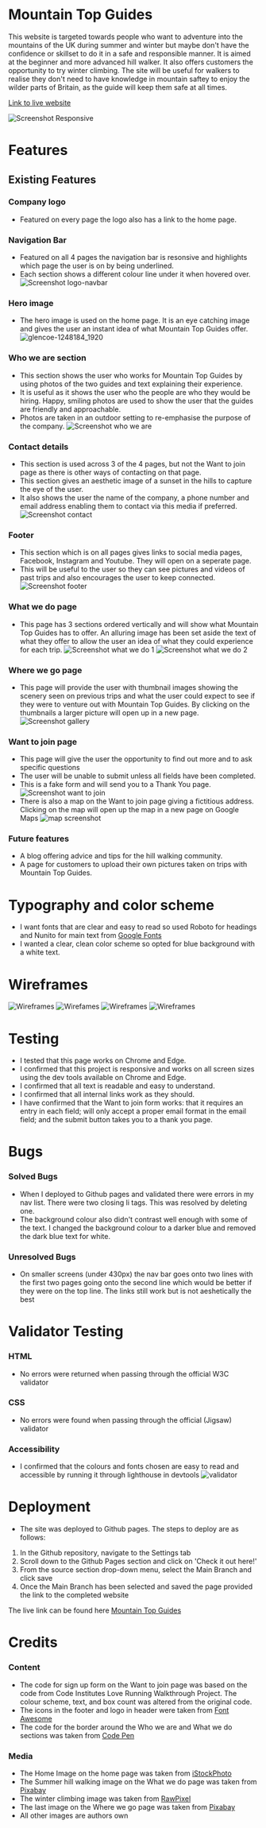 # Mountain Top Guides
This website is targeted towards people who want to adventure into the mountains of the UK during summer and winter but maybe don't have the confidence or skillset to do it in a safe and responsible manner.
It is aimed at the beginner and more advanced hill walker. It also offers customers the opportunity to try winter climbing. The site will be useful for walkers to realise they don't need to have knowledge in mountain saftey to enjoy the wilder parts of Britain, as the guide will keep them safe at all times.

[Link to live website](https://scotrob77.github.io/mountain-top-guides/index.html)

![Screenshot Responsive](https://github.com/ScotRob77/mountain-top-guides/blob/main/assets/images/new_responsive_screenshot.jpg?raw=true)
# Features
## Existing Features
### Company logo
* Featured on every page the logo also has a link to the home page.
### Navigation Bar
* Featured on all 4 pages the navigation bar is resonsive and highlights which page the user is on by being underlined.
* Each section shows a different colour line under it when hovered over.
![Screenshot logo-navbar](https://github.com/ScotRob77/mountain-top-guides/blob/main/assets/images/new_header_screenshot.jpg?raw=true)

### Hero image
* The hero image is used on the home page. It is an eye catching image and gives the user an instant idea of what Mountain Top Guides offer.
![glencoe-1248184_1920](https://github.com/ScotRob77/mountain-top-guides/blob/main/assets/images/glencoe-1248184_1920.jpg?raw=true)

### Who we are section
* This section shows the user who works for Mountain Top Guides by using photos of the two guides and text explaining their experience.
* It is useful as it shows the user who the people are who they would be hiring. Happy, smiling photos are used to show the user that the guides are friendly and approachable.
* Photos are taken in an outdoor setting to re-emphasise the purpose of the company.
![Screenshot who we are](https://github.com/ScotRob77/mountain-top-guides/blob/main/assets/images/new_who_we_are_screenshot.jpg?raw=true)

### Contact details
* This section is used across 3 of the 4 pages, but not the Want to join page as there is other ways of contacting on that page.
* This section gives an aesthetic image of a sunset in the hills to capture the eye of the user.
* It also shows the user the name of the company, a phone number and email address enabling them to contact via this media if preferred.
![Screenshot contact](https://user-images.githubusercontent.com/98251531/156765030-b259fb59-7a70-467b-89b0-7e4330c38fba.jpg)

### Footer
* This section which is on all pages gives links to social media pages, Facebook, Instagram and Youtube. They will open on a seperate page. 
* This will be useful to the user so they can see pictures and videos of past trips and also encourages the user to keep connected.
![Screenshot footer](https://github.com/ScotRob77/mountain-top-guides/blob/main/assets/images/new_footer_screenshot.jpg?raw=true)

### What we do page
* This page has 3 sections ordered vertically and will show what Mountain Top Guides has to offer. An alluring image has been set aside the text of what they offer to allow the user an idea of what they could experience for each trip.
![Screenshot what we do 1](https://github.com/ScotRob77/mountain-top-guides/blob/main/assets/images/new_what_we_do_screenshot.jpg?raw=true)
![Screenshot what we do 2](https://github.com/ScotRob77/mountain-top-guides/blob/main/assets/images/new_what_we_do_screenshot2.jpg?raw=true)

### Where we go page
* This page will provide the user with thumbnail images showing the scenery seen on previous trips and what the user could expect to see if they were to venture out with Mountain Top Guides. By clicking on the thumbnails a larger picture will open up in a new page.
![Screenshot gallery](https://github.com/ScotRob77/mountain-top-guides/blob/main/assets/images/new_where_we_go_screenshot.jpg?raw=true)

### Want to join page
* This page will give the user the opportunity to find out more and to ask specific questions
* The user will be unable to submit unless all fields have been completed.
* This is a fake form and will send you to a Thank You page.
![Screenshot want to join](https://github.com/ScotRob77/mountain-top-guides/blob/main/assets/images/new_want_to_join_form.jpg?raw=true)
* There is also a map on the Want to join page giving a fictitious address. Clicking on the map will open up the map in a new page on Google Maps
![map screenshot](https://github.com/ScotRob77/mountain-top-guides/blob/main/assets/images/new_map_screenshot.jpg?raw=true)

### Future features
* A blog offering advice and tips for the hill walking community.
* A page for customers to upload their own pictures taken on trips with Mountain Top Guides.

# Typography and color scheme
* I want fonts that are clear and easy to read so used Roboto for headings and Nunito for main text from [Google Fonts](https://www.Fonts.google.com)
* I wanted a clear, clean color scheme so opted for blue background with a white text. 

# Wireframes

![Wireframes](assets/docs/README-files/who_we_are_wf.png)
![Wirefames](assets/docs/README-files/what_we_do_wf.png)
![Wireframes](assets/docs/README-files/where_we_go_wf.png)
![Wireframes](assets/docs/README-files/want_%20to_%20join_wf.png)

# Testing
* I tested that this page works on Chrome and Edge.
* I confirmed that this project is responsive and works on all screen sizes using the dev tools available on Chrome and Edge.
* I confirmed that all text is readable and easy to understand.
* I confirmed that all internal links work as they should.
* I have confirmed that the Want to join form works: that it requires an entry in each field; will only accept a proper email format in the email field; and the submit button takes you to a thank you page.

# Bugs
### Solved Bugs
* When I deployed to Github pages and validated there were errors in my nav list. There were two closing li tags. This was resolved by deleting one.
* The background colour also didn't contrast well enough with some of the text. I changed the background colour to a darker blue and removed the dark blue text for white.

### Unresolved Bugs
* On smaller screens (under 430px) the nav bar goes onto two lines with the first two pages going onto the second line which would be better if they were on the top line. The links still work but is not aeshetically the best

# Validator Testing
### HTML
* No errors were returned when passing through the official W3C validator
### CSS
* No errors were found when passing through the official (Jigsaw) validator
### Accessibility
* I confirmed that the colours and fonts chosen are easy to read and accessible by running it through lighthouse in devtools
![validator](https://github.com/ScotRob77/mountain-top-guides/blob/main/assets/images/Screenshot%20Lighthouse.jpg?raw=true)

# Deployment
* The site was deployed to Github pages. The steps to deploy are as follows:
<ol>
     <li> In the Github repository, navigate to the Settings tab
     </li>
     <li> Scroll down to the Github Pages section and click on 'Check it out here!'
     </li>
     <li> From the source section drop-down menu, select the Main Branch and click save
     </li>
     <li> Once the Main Branch has been selected and saved the page provided the link to the completed website
     </li>
    
</ol>

The live link can be found here [Mountain Top Guides](https://scotrob77.github.io/mountain-top-guides/index.html)

# Credits
### Content
* The code for sign up form on the Want to join page was based on the code from Code Institutes Love Running Walkthrough Project. The colour scheme, text, and box count was altered from the original code.
* The icons in the footer and logo in header were taken from [Font Awesome](https://FontAwesome.com)
* The code for the border around the Who we are and What we do sections was taken from [Code Pen](https://codepen.io)

### Media
* The Home Image on the home page was taken from [iStockPhoto](https://istockphoto.com)
* The Summer hill walking image on the What we do page was taken from [Pixabay](https://pixabay.com)
* The winter climbing image was taken from [RawPixel](https://rawpixel.com)
* The last image on the Where we go page was taken from [Pixabay](https://pixabay.com)
* All other images are authors own

